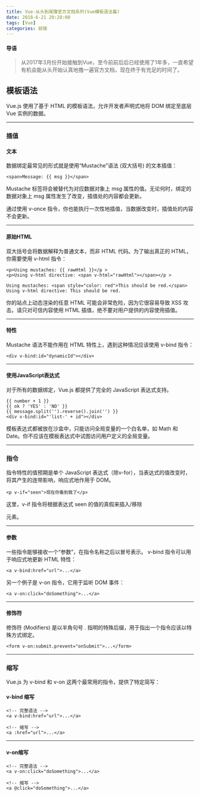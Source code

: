 ```yaml
---
title: Vue-从头到尾撸官方文档系列(Vue模板语法篇)
date: 2018-6-21 20:28:00
tags: [Vue]
categories: 前端
---
```


#### 导语
> 从2017年3月份开始接触到Vue，至今前前后后已经使用了1年多，一直希望有机会能从头开始认真地撸一遍官方文档，现在终于有充足的时间了。

<!--more-->
## 模板语法
Vue.js 使用了基于 HTML 的模板语法，允许开发者声明式地将 DOM 绑定至底层 Vue 实例的数据。

***
### 插值
#### 文本
数据绑定最常见的形式就是使用“Mustache”语法 (双大括号) 的文本插值：

```
<span>Message: {{ msg }}</span>
```

Mustache 标签将会被替代为对应数据对象上 msg 属性的值。无论何时，绑定的数据对象上 msg 属性发生了改变，插值处的内容都会更新。

通过使用 v-once 指令，你也能执行一次性地插值，当数据改变时，插值处的内容不会更新。

***
#### 原始HTML
双大括号会将数据解释为普通文本，而非 HTML 代码。为了输出真正的 HTML，你需要使用 v-html 指令：

```
<p>Using mustaches: {{ rawHtml }}</p >
<p>Using v-html directive: <span v-html="rawHtml"></span></p >
```

```
Using mustaches: <span style="color: red">This should be red.</span>
Using v-html directive: This should be red.
```

你的站点上动态渲染的任意 HTML 可能会非常危险，因为它很容易导致 XSS 攻击。请只对可信内容使用 HTML 插值，绝不要对用户提供的内容使用插值。

***
#### 特性
Mustache 语法不能作用在 HTML 特性上，遇到这种情况应该使用 v-bind 指令：

```
<div v-bind:id="dynamicId"></div>
```

***
#### 使用JavaScript表达式
对于所有的数据绑定，Vue.js 都提供了完全的 JavaScript 表达式支持。

```
{{ number + 1 }}
{{ ok ? 'YES' : 'NO' }}
{{ message.split('').reverse().join('') }}
<div v-bind:id="'list-' + id"></div>
```

模板表达式都被放在沙盒中，只能访问全局变量的一个白名单，如 Math 和 Date。你不应该在模板表达式中试图访问用户定义的全局变量。

***
### 指令
指令特性的值预期是单个 JavaScript 表达式（除v-for），当表达式的值改变时，将其产生的连带影响，响应式地作用于 DOM。

```
<p v-if="seen">现在你看到我了</p>
```

这里，v-if 指令将根据表达式 seen 的值的真假来插入/移除 <p> 元素。

***
#### 参数
一些指令能够接收一个“参数”，在指令名称之后以冒号表示。
v-bind 指令可以用于响应式地更新 HTML 特性：

```
<a v-bind:href="url">...</a>
```

另一个例子是 v-on 指令，它用于监听 DOM 事件：

```
<a v-on:click="doSomething">...</a>
```

***
#### 修饰符
修饰符 (Modifiers) 是以半角句号 . 指明的特殊后缀，用于指出一个指令应该以特殊方式绑定。

```
<form v-on:submit.prevent="onSubmit">...</form>
```

***
### 缩写
Vue.js 为 v-bind 和 v-on 这两个最常用的指令，提供了特定简写：

#### v-bind 缩写

```
<!-- 完整语法 -->
<a v-bind:href="url">...</a>

<!-- 缩写 -->
<a :href="url">...</a>
```

***
#### v-on缩写

```
<!-- 完整语法 -->
<a v-on:click="doSomething">...</a>

<!-- 缩写 -->
<a @click="doSomething">...</a>
```


